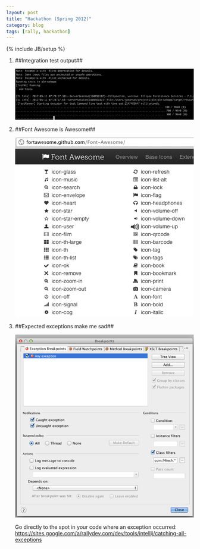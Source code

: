 ```yaml
---
layout: post
title: "Hackathon (Spring 2012)"
category: blog
tags: [rally, hackathon]
---
```

{% include JB/setup %}

1. ##Integration test output##

    ![Test Output](/assets/rally/integration-test.png)

2. ##Font Awesome is Awesome##

    ![Font Awesome](/assets/rally/font-awesome.png)

3. ##Expected exceptions make me sad##

    ![Breakpoints](/assets/rally/breakpoints.png)

    Go directly to the spot in your code where an exception occurred: <https://sites.google.com/a/rallydev.com/dev/tools/intellij/catching-all-exceptions>